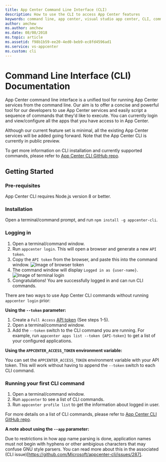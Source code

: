 ```yaml
---
title: App Center Command Line Interface (CLI)
description: How to use the CLI to access App Center features
keywords: command line, app center, visual studio app center, CLI, command line interface
author: amchew
ms.author: amchew
ms.date: 08/08/2018
ms.topic: article
ms.assetid: f98b1b59-ee20-4ed0-beb9-ec8fd4596ad1
ms.service: vs-appcenter
ms.custom: cli
---
```


# Command Line Interface (CLI) Documentation

App Center command line interface is a unified tool for running App Center services from the command line. Our aim is to offer a concise and powerful tool for our developers to use App Center services and easily script a sequence of commands that they'd like to execute. You can currently login and view/configure all the apps that you have access to in App Center.

Although our current feature set is minimal, all the existing App Center services will be added going forward. Note that the App Center CLI is currently in public preview.

To get more information on CLI installation and currently supported commands, please refer to [App Center CLI GitHub repo](https://github.com/Microsoft/mobile-center-cli).

## Getting Started

### Pre-requisites
App Center CLI requires Node.js version 8 or better.

### Installation
Open a terminal/command prompt, and run `npm install -g appcenter-cli`.

### Logging in

1. Open a terminal/command window.
2. Run `appcenter login`. This will open a browser and generate a new `API token`.
3. Copy the `API token` from the browser, and paste this into the command window.
   ![Image of browser token](~/cli/images/browserToken.png)
4. The command window will display `Logged in as {user-name}`.
   ![Image of terminal login](~/cli/images/terminalLogin.png)
5. Congratulations! You are successfully logged in and can run CLI commands. 

There are two ways to use App Center CLI commands without running `appcenter login` prior:
 
**Using the `--token` parameter:**

1. Create a `Full Access` [API token](https://docs.microsoft.com/en-us/appcenter/api-docs/) (See steps 1-5).
2. Open a terminal/command window.
3. Add the `--token` switch to the CLI command you are running. For example, run `appcenter apps list --token {API-token}` to get a list of your configured applications. 

**Using the `APPCENTER_ACCESS_TOKEN` environment variable:**
  
  You can set the `APPCENTER_ACCESS_TOKEN` environment variable with your API token. This will work without having to append the `--token` switch to each CLI command.

### Running your first CLI command

1. Open a terminal/command window.
2. Run `appcenter` to see a list of CLI commands. 
3. Run `appcenter profile list` to get the information about logged in user.

For more details on a list of CLI commands, please refer to [App Center CLI GitHub repo](https://github.com/microsoft/appcenter-cli).

**A note about using the `--app` parameter:**

Due to restrictions in how app name parsing is done, application names must not begin with hyphens or other ambigious characters that may confuse GNU style parsers. You can read more about this in the associated (CLI issue)[https://github.com/Microsoft/appcenter-cli/issues/287]. 
